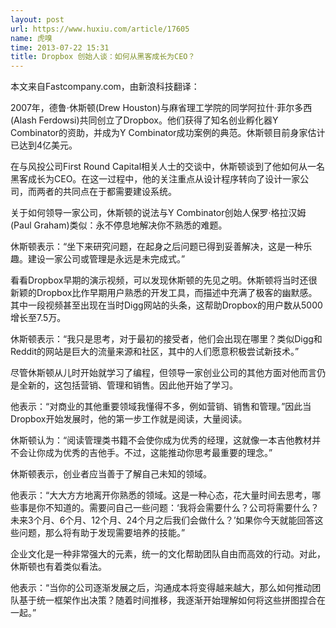 ```yaml
---
layout: post
url: https://www.huxiu.com/article/17605
name: 虎嗅
time: 2013-07-22 15:31
title: Dropbox 创始人谈：如何从黑客成长为CEO？
---
```

本文来自Fastcompany.com，由新浪科技翻译：

2007年，德鲁·休斯顿(Drew Houston)与麻省理工学院的同学阿拉什·菲尔多西(Alash Ferdowsi)共同创立了Dropbox。他们获得了知名创业孵化器Y Combinator的资助，并成为Y Combinator成功案例的典范。休斯顿目前身家估计已达到4亿美元。

在与风投公司First Round Capital相关人士的交谈中，休斯顿谈到了他如何从一名黑客成长为CEO。在这一过程中，他的关注重点从设计程序转向了设计一家公司，而两者的共同点在于都需要建设系统。

关于如何领导一家公司，休斯顿的说法与Y Combinator创始人保罗·格拉汉姆(Paul Graham)类似：永不停息地解决你不熟悉的难题。

休斯顿表示：“坐下来研究问题，在起身之后问题已得到妥善解决，这是一种乐趣。建设一家公司或管理是永远是未完成式。”

看看Dropbox早期的演示视频，可以发现休斯顿的先见之明。休斯顿将当时还很新颖的Dropbox比作早期用户熟悉的开发工具，而描述中充满了极客的幽默感。其中一段视频甚至出现在当时Digg网站的头条，这帮助Dropbox的用户数从5000增长至7.5万。

休斯顿表示：“我只是思考，对于最初的接受者，他们会出现在哪里？类似Digg和Reddit的网站是巨大的流量来源和社区，其中的人们愿意积极尝试新技术。”

尽管休斯顿从儿时开始就学习了编程，但领导一家创业公司的其他方面对他而言仍是全新的，这包括营销、管理和销售。因此他开始了学习。

他表示：“对商业的其他重要领域我懂得不多，例如营销、销售和管理。”因此当Dropbox开始发展时，他的第一步工作就是阅读，大量阅读。

休斯顿认为：“阅读管理类书籍不会使你成为优秀的经理，这就像一本吉他教材并不会让你成为优秀的吉他手。不过，这能推动你思考最重要的理念。”

休斯顿表示，创业者应当善于了解自己未知的领域。

他表示：“大大方方地离开你熟悉的领域。这是一种心态，花大量时间去思考，哪些事是你不知道的。需要问自己一些问题：‘我将会需要什么？公司将需要什么？未来3个月、6个月、12个月、24个月之后我们会做什么？’如果你今天就能回答这些问题，那么将有助于发现需要培养的技能。”

企业文化是一种非常强大的元素，统一的文化帮助团队自由而高效的行动。对此，休斯顿也有着类似看法。

他表示：“当你的公司逐渐发展之后，沟通成本将变得越来越大，那么如何推动团队基于统一框架作出决策？随着时间推移，我逐渐开始理解如何将这些拼图捏合在一起。”

